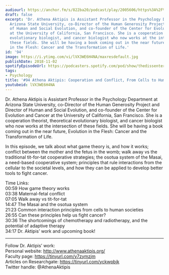 ```yaml
---
audiourl: https://anchor.fm/s/822ba20/podcast/play/2005606/https%3A%2F%2Fd3ctxlq1ktw2nl.cloudfront.net%2Fproduction%2F2018-11-30%2F7707142-48000-2-9450f4b7f4af7.mp3
draft: false
excerpt: 'Dr. Athena Aktipis is Assistant Professor in the Psychology Department at
  Arizona State University, co-Director of the Human Generosity Project and Director
  of Human and Social Evolution, and co-founder of the Center for Evolution and Cancer
  at the University of California, San Francisco. She is a cooperation theorist, theoretical
  evolutionary biologist, and cancer biologist who now works at the intersection of
  these fields. She will be having a book coming out in the near future, Evolution
  in the Flesh: Cancer and the Transformation of Life.'
id: '94'
image: https://i.ytimg.com/vi/lVX3WE6H4NA/maxresdefault.jpg
publishDate: 2018-11-02
spotifyEpisodeUrl: https://podcasters.spotify.com/pod/show/thedissenter/episodes/94-Athena-Aktipis-Cooperation-and-Conflict--From-Cells-to-Human-Societies-e2rn56
tags:
- Psychology
title: '#94 Athena Aktipis: Cooperation and Conflict, From Cells to Human Societies'
youtubeid: lVX3WE6H4NA
---
```

<div class="timelinks">

Dr. Athena Aktipis is Assistant Professor in the Psychology Department at Arizona State University, co-Director of the Human Generosity Project and Director of Human and Social Evolution, and co-founder of the Center for Evolution and Cancer at the University of California, San Francisco. She is a cooperation theorist, theoretical evolutionary biologist, and cancer biologist who now works at the intersection of these fields. She will be having a book coming out in the near future, Evolution in the Flesh: Cancer and the Transformation of Life.

In this episode, we talk about what game theory is, and how it works; conflict between the mother and the fetus in the womb; walk away vs the traditional tit-for-tat cooperative strategies; the osotua system of the Masai, a need-based cooperative system; principles that rule interactions from the cellular to the societal levels, and how they can be applied to develop better tools to fight cancer.

Time Links:  
<time>00:59</time> How game theory works   
<time>03:38</time> Maternal-fetal conflict        
<time>07:05</time> Walk away vs tit-for-tat    
<time>14:47</time> The Masai and the osotua system    
<time>21:23</time> Common interaction principles from cells to human societies      
<time>26:55</time> Can these principles help us fight cancer?          
<time>30:36</time> The shortcomings of chemotherapy and radiotherapy, and the potential of adaptive therapy         
<time>34:17</time> Dr. Aktipis’ work and upcoming book!

---

Follow Dr. Aktipis’ work:  
Personal website: http://www.athenaaktipis.org/  
Faculty page: https://tinyurl.com/y7zymzjm  
Articles on Researchgate: https://tinyurl.com/yckwpbjk  
Twitter handle: @AthenaAktipis
</div>

